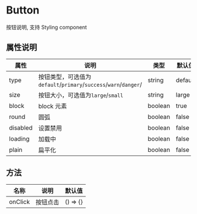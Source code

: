 # Button

按钮说明, 支持 Styling component

## 属性说明

| 属性     | 说明                                                             | 类型    | 默认值  |
| -------- | ---------------------------------------------------------------- | ------- | ------- |
| type     | 按钮类型，可选值为`default`/`primary`/`success`/`warn`/`danger`/ | string  | default |
| size     | 按钮大小，可选值为`large`/`small`                                | string  | large   |
| block    | block 元素                                                       | boolean | true    |
| round    | 圆弧                                                             | boolean | false   |
| disabled | 设置禁用                                                         | boolean | false   |
| loading  | 加载中                                                           | boolean | false   |
| plain    | 扁平化                                                           | boolean | false   |

## 方法

| 名称    | 说明     | 默认值   |
| ------- | -------- | -------- |
| onClick | 按钮点击 | () => {} |

